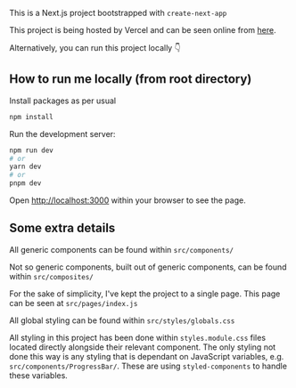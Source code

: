 This is a Next.js project bootstrapped with `create-next-app`

This project is being hosted by Vercel and can be seen online from [here](https://lodgify-technical-assignment.vercel.app/).

Alternatively, you can run this project locally 👇

## How to run me locally (from root directory)

Install packages as per usual
```bash
npm install
```

Run the development server:

```bash
npm run dev
# or
yarn dev
# or
pnpm dev
```

Open [http://localhost:3000](http://localhost:3000) within your browser to see the page.

## Some extra details
All generic components can be found within
`src/components/`

Not so generic components, built out of generic components, can be found within
`src/composites/`

For the sake of simplicity, I've kept the project to a single page. This page can be seen at
`src/pages/index.js`

All global styling can be found within
`src/styles/globals.css`

All styling in this project has been done within `styles.module.css` files located directly alongside their relevant component. 
The only styling not done this way is any styling that is dependant on JavaScript variables, e.g. `src/components/ProgressBar/`. These are using `styled-components` to handle these variables.

